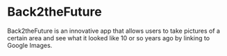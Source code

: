 # Back2theFuture
Back2theFuture is an innovative app that allows users to take pictures of a certain area and see what it looked like 10 or so years ago by linking to Google Images. 
